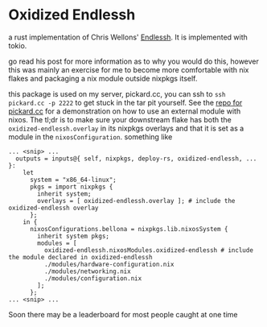 # Oxidized Endlessh

a rust implementation of Chris Wellons' [Endlessh](https://nullprogram.com/blog/2019/03/22/). It is implemented with
tokio.

go read his post for more information as to why you would do this, however this was mainly an exercise for me to become
more comfortable with nix flakes and packaging a nix module outside nixpkgs itself.

this package is used on my server, pickard.cc, you can ssh to `ssh pickard.cc -p 2222` to get stuck in the
tar pit yourself. See the [repo for pickard.cc](https://github.com/chrispickard/pickard.cc) for a demonstration on how
to use an external module with nixos. The tl;dr is to make sure your downstream flake has both the 
`oxidized-endlessh.overlay` in its nixpkgs overlays and that it is set as a module in the `nixosConfiguration`.
something like

```
... <snip> ...
  outputs = inputs@{ self, nixpkgs, deploy-rs, oxidized-endlessh, ... }:
    let
      system = "x86_64-linux";
      pkgs = import nixpkgs {
        inherit system;
        overlays = [ oxidized-endlessh.overlay ]; # include the oxidized-endlessh overlay
      };
    in {
      nixosConfigurations.bellona = nixpkgs.lib.nixosSystem {
        inherit system pkgs;
        modules = [
          oxidized-endlessh.nixosModules.oxidized-endlessh # include the module declared in oxidized-endlessh
          ./modules/hardware-configuration.nix
          ./modules/networking.nix
          ./modules/configuration.nix
        ];
      };
... <snip> ...
```

Soon there may be a leaderboard for most people caught at one time
